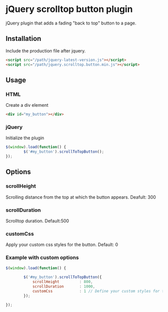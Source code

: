 jQuery scrolltop button plugin
==============================

jQuery plugin that adds a fading "back to top" button to a page.

## Installation

Include the production file after jquery.

```html
<script src="/path/jquery-latest-version.js"></script>
<script src="/path/jquery.scrolltop.button.min.js"></script>
```

## Usage

### HTML

Create a div element

```html
<div id="my_button"></div>
```

### jQuery

Initialize the plugin

```javascript
$(window).load(function() {
		$('#my_button').scrollToTopButton();
});
```

## Options

### scrollHeight

Scrolling distance from the top at which the button appears.
Deafult: 300

### scrollDuration

Scrolltop duration.
Default:500

### customCss

Apply your custom css styles for the button.
Default: 0

### Example with custom options

```javascript
$(window).load(function() {
		
		$('#my_button').scrollToTopButton({
			scrollHeight         : 800,
			scrollDuration       : 1000,
			customCss            : 1 // Define your custom styles for the button in your css file	
		});

});
```
